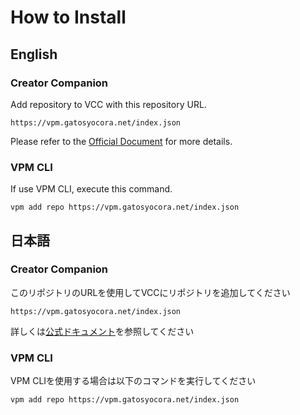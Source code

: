# How to Install

## English

### Creator Companion

Add repository to VCC with this repository URL.

```
https://vpm.gatosyocora.net/index.json
```

Please refer to the [Official Document](https://vcc.docs.vrchat.com/guides/community-repositories#how-to-add-a-community-repository) for more details.

### VPM CLI

If use VPM CLI, execute this command.

```
vpm add repo https://vpm.gatosyocora.net/index.json
```

## 日本語

### Creator Companion

このリポジトリのURLを使用してVCCにリポジトリを追加してください

```
https://vpm.gatosyocora.net/index.json
```

詳しくは[公式ドキュメント](https://vcc.docs.vrchat.com/guides/community-repositories#how-to-add-a-community-repository)を参照してください

### VPM CLI

VPM CLIを使用する場合は以下のコマンドを実行してください

```
vpm add repo https://vpm.gatosyocora.net/index.json
```